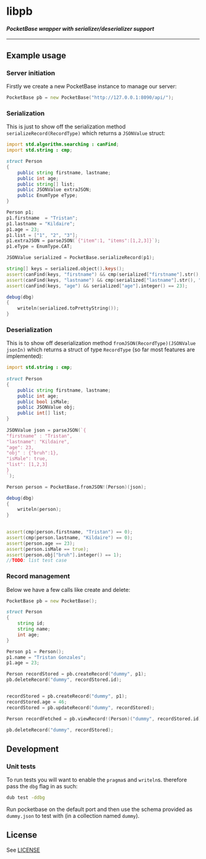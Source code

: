 libpb
=====

#### _PocketBase wrapper with serializer/deserializer support_

----

## Example usage

### Server initiation

Firstly we create a new PocketBase instance to manage our server:

```d
PocketBase pb = new PocketBase("http://127.0.0.1:8090/api/");
```

### Serialization

This is just to show off the serialization method `serializeRecord(RecordType)` which returns a `JSONValue` struct:

```d
import std.algorithm.searching : canFind;
import std.string : cmp;

struct Person
{
	public string firstname, lastname;
	public int age;
	public string[] list;
	public JSONValue extraJSON;
	public EnumType eType;
}

Person p1;
p1.firstname  = "Tristan";
p1.lastname = "Kildaire";
p1.age = 23;
p1.list = ["1", "2", "3"];
p1.extraJSON = parseJSON(`{"item":1, "items":[1,2,3]}`);
p1.eType = EnumType.CAT;

JSONValue serialized = PocketBase.serializeRecord(p1);

string[] keys = serialized.object().keys();
assert(canFind(keys, "firstname") && cmp(serialized["firstname"].str(), "Tristan") == 0);
assert(canFind(keys, "lastname") && cmp(serialized["lastname"].str(), "Kildaire") == 0);
assert(canFind(keys, "age") && serialized["age"].integer() == 23);

debug(dbg)
{
	writeln(serialized.toPrettyString());
}
```

### Deserialization

This is to show off deserialization method `fromJSON(RecordType)(JSONValue jsonIn)` which returns a struct of type `RecordType` (so far most features are implemented):

```d
import std.string : cmp;
	
struct Person
{
	public string firstname, lastname;
	public int age;
	public bool isMale;
	public JSONValue obj;
	public int[] list;
}
	
JSONValue json = parseJSON(`{
"firstname" : "Tristan",
"lastname": "Kildaire",
"age": 23,
"obj" : {"bruh":1},
"isMale": true,
"list": [1,2,3]
}
`);

Person person = PocketBase.fromJSON!(Person)(json);

debug(dbg)
{
	writeln(person);	
}
	

assert(cmp(person.firstname, "Tristan") == 0);
assert(cmp(person.lastname, "Kildaire") == 0);
assert(person.age == 23);
assert(person.isMale == true);
assert(person.obj["bruh"].integer() == 1);
//TODO: list test case
```

### Record management

Below we have a few calls like create and delete:

```d
PocketBase pb = new PocketBase();

struct Person
{
	string id;
	string name;
	int age;
}

Person p1 = Person();
p1.name = "Tristan Gonzales";
p1.age = 23;

Person recordStored = pb.createRecord("dummy", p1);
pb.deleteRecord("dummy", recordStored.id);


recordStored = pb.createRecord("dummy", p1);
recordStored.age = 46;
recordStored = pb.updateRecord("dummy", recordStored);

Person recordFetched = pb.viewRecord!(Person)("dummy", recordStored.id);

pb.deleteRecord("dummy", recordStored);
```

## Development

### Unit tests

To run tests you will want to enable the `pragma`s and `writeln`s. therefore pass the `dbg` flag in as such:

```bash
dub test -ddbg
```

Run pocketbase on the default port and then use the schema provided as `dummy.json` to test with (in a collection named `dummy`).

## License

See [LICENSE](LICENSE)
